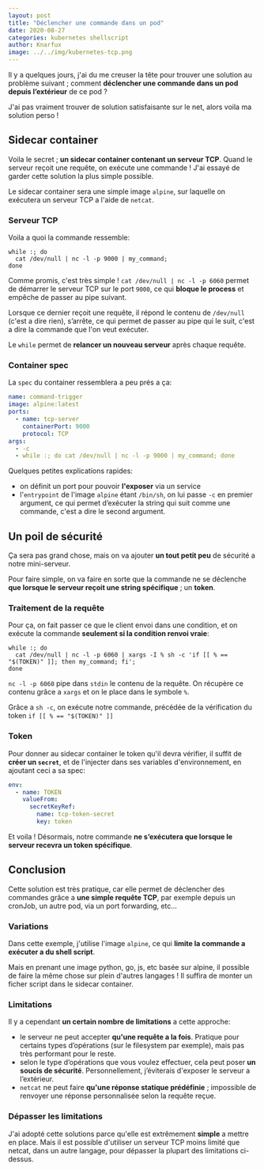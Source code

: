 ```yaml
---
layout: post
title: "Déclencher une commande dans un pod"
date: 2020-08-27
categories: kubernetes shellscript
author: Knarfux
image: ../../img/kubernetes-tcp.png
---
```


Il y a quelques jours, j'ai du me creuser la tête pour trouver une solution au problème suivant ; comment **déclencher une commande dans un pod depuis l’extérieur** de ce pod ?

J'ai pas vraiment trouver de solution satisfaisante sur le net, alors voila ma solution perso !

## Sidecar container

Voila le secret ; **un sidecar container contenant un serveur TCP**. Quand le serveur reçoit une requête, on exécute une commande ! J'ai essayé de garder cette solution la plus simple possible.

Le sidecar container sera une simple image `alpine`, sur laquelle on exécutera un serveur TCP a l'aide de `netcat`.

### Serveur TCP

Voila a quoi la commande ressemble:

```shell
while :; do
  cat /dev/null | nc -l -p 9000 | my_command;
done
```

Comme promis, c'est très simple ! `cat /dev/null | nc -l -p 6060` permet de démarrer le serveur TCP sur le port `9000`, ce qui **bloque le process** et empêche de passer au pipe suivant.

Lorsque ce dernier reçoit une requête, il répond le contenu de `/dev/null` (c'est a dire rien), s’arrête, ce qui permet de passer au pipe qui le suit, c'est a dire la commande que l'on veut exécuter.

Le `while` permet de **relancer un nouveau serveur** après chaque requête.

### Container spec

La `spec` du container ressemblera a peu prés a ça:

```yaml
name: command-trigger
image: alpine:latest
ports:
  - name: tcp-server
    containerPort: 9000
    protocol: TCP
args:
  - -c
  - while :; do cat /dev/null | nc -l -p 9000 | my_command; done
```

Quelques petites explications rapides:

- on définit un port pour pouvoir **l'exposer** via un service
- l'`entrypoint` de l'image `alpine` étant `/bin/sh`, on lui passe `-c` en premier argument, ce qui permet d’exécuter la string qui suit comme une commande, c'est a dire le second argument.

## Un poil de sécurité

Ça sera pas grand chose, mais on va ajouter **un tout petit peu** de sécurité a notre mini-serveur.

Pour faire simple, on va faire en sorte que la commande ne se déclenche **que lorsque le serveur reçoit une string spécifique** ; un **token**.

### Traitement de la requête

Pour ça, on fait passer ce que le client envoi dans une condition, et on exécute la commande **seulement si la condition renvoi vraie**:

```shell
while :; do
  cat /dev/null | nc -l -p 6060 | xargs -I % sh -c 'if [[ % == "$(TOKEN)" ]]; then my_command; fi';
done
```

`nc -l -p 6060` pipe dans `stdin` le contenu de la requête. On récupère ce contenu grâce a `xargs` et on le place dans le symbole `%`.

Grâce a `sh -c`, on exécute notre commande, précédée de la vérification du token `if [[ % == "$(TOKEN)" ]]`

### Token

Pour donner au sidecar container le token qu'il devra vérifier, il suffit de **créer un `secret`**, et de l'injecter dans ses variables d'environnement, en ajoutant ceci a sa spec:

```yaml
env:
  - name: TOKEN
    valueFrom:
      secretKeyRef:
        name: tcp-token-secret
        key: token
```

Et voila ! Désormais, notre commande **ne s’exécutera que lorsque le serveur recevra un token spécifique**.

## Conclusion

Cette solution est très pratique, car elle permet de déclencher des commandes grâce a **une simple requête TCP**, par exemple depuis un cronJob, un autre pod, via un port forwarding, etc...

### Variations

Dans cette exemple, j'utilise l'image `alpine`, ce qui **limite la commande a exécuter a du shell script**.

Mais en prenant une image python, go, js, etc basée sur alpine, il possible de faire la même chose sur plein d'autres langages ! Il suffira de monter un ficher script dans le sidecar container.

### Limitations

Il y a cependant **un certain nombre de limitations** a cette approche:

- le serveur ne peut accepter **qu'une requête a la fois**. Pratique pour certains types d’opérations (sur le filesystem par exemple), mais pas très performant pour le reste.
- selon le type d’opérations que vous voulez effectuer, cela peut poser **un soucis de sécurité**. Personnellement, j’éviterais d'exposer le serveur a l’extérieur.
- `netcat` ne peut faire **qu'une réponse statique prédéfinie** ; impossible de renvoyer une réponse personnalisée selon la requête reçue.

### Dépasser les limitations

J'ai adopté cette solutions parce qu'elle est extrêmement **simple** a mettre en place. Mais il est possible d'utiliser un serveur TCP moins limité que netcat, dans un autre langage, pour dépasser la plupart des limitations ci-dessus.
